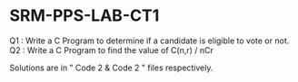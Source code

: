 # SRM-PPS-LAB-CT1

Q1 : Write a C Program to determine if a candidate is eligible to vote or not.
Q2 : Write a C Program to find the value of C(n,r) / nCr

Solutions are in " Code 2 & Code 2 " files respectively.
